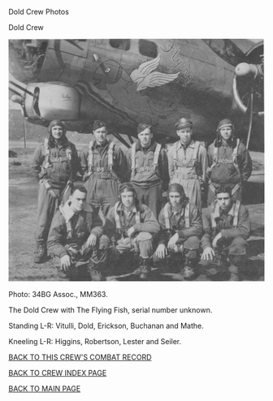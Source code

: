 
Dold Crew Photos






 




Dold Crew  
  

![](Dold.jpg)  

Photo: 34BG Assoc., MM363.  

The Dold Crew with The Flying Fish, serial number unknown.  

Standing L-R: Vitulli, Dold, Erickson, Buchanan and Mathe.  

Kneeling L-R: Higgins, Robertson, Lester and Seiler.  

  

[BACK TO THIS CREW'S COMBAT RECORD](ValorToVictory/crews/Dold.md)  

[BACK TO CREW INDEX PAGE](ValorToVictory/000crews.md)  

[BACK TO MAIN PAGE](ValorToVictory/index.html)


